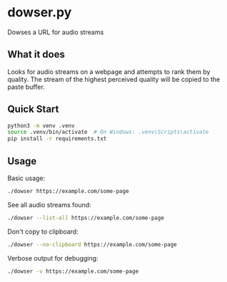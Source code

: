 # dowser.py

Dowses a URL for audio streams

## What it does

Looks for audio streams on a webpage and attempts to rank them by quality.
The stream of the highest perceived quality will be copied to the paste buffer.

## Quick Start

```bash
python3 -m venv .venv
source .venv/bin/activate  # On Windows: .venv\Scripts\activate
pip install -r requirements.txt
```

## Usage

Basic usage:

```bash
./dowser https://example.com/some-page
```

See all audio streams found:

```bash
./dowser --list-all https://example.com/some-page
```

Don't copy to clipboard:

```bash
./dowser --no-clipboard https://example.com/some-page
```

Verbose output for debugging:

```bash
./dowser -v https://example.com/some-page
```
